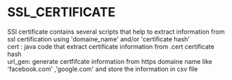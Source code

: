 # SSL_CERTIFICATE
SSl certificate contains several scripts that help to extract information from ssl certification using 'domaine_name' and/or 'certificate hash'<br />
cert : java code that extract certificate information from .cert certificate hash<br />
url_gen: generate certfifcate information from https domaine name like 'facebook.com' ,'google.com' and store the information in csv file<br />
